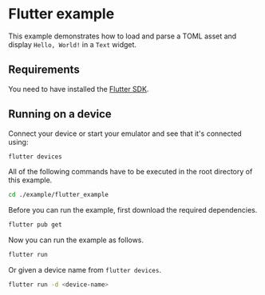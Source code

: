 # **Flutter** example

This example demonstrates how to load and parse a TOML asset and display `Hello, World!` in a `Text` widget.

## Requirements

You need to have installed the [Flutter SDK][flutter-sdk].

## Running on a device

Connect your device or start your emulator and see that it's connected using:

```bash
flutter devices
```

All of the following commands have to be executed in the root directory of this example.

```bash
cd ./example/flutter_example
```

Before you can run the example, first download the required dependencies.

```bash
flutter pub get
```

Now you can run the example as follows.

```bash
flutter run
```

Or given a device name from `flutter devices`.

```bash
flutter run -d <device-name>
```

[flutter-sdk]:
  https://flutter.dev/docs/get-started/install
  "Install - Flutter"
